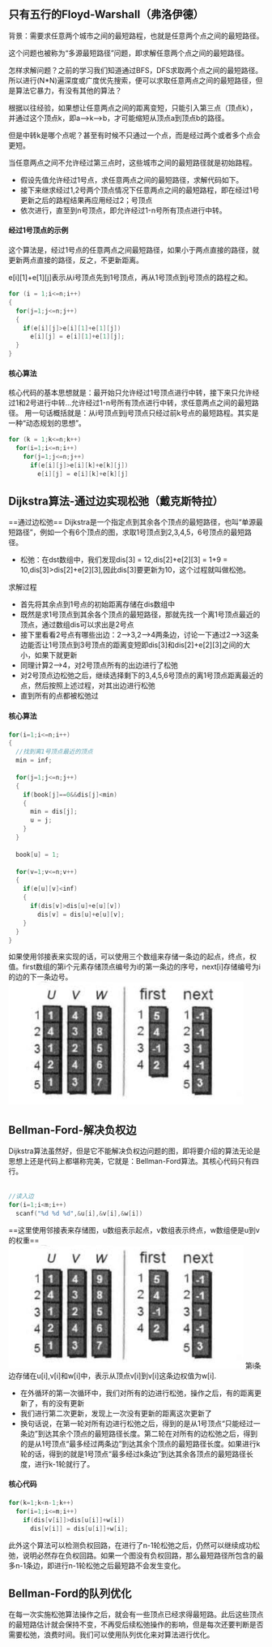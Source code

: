## 只有五行的Floyd-Warshall（弗洛伊德）
背景：需要求任意两个城市之间的最短路程，也就是任意两个点之间的最短路径。

这个问题也被称为“多源最短路径”问题，即求解任意两个点之间的最短路径。

怎样求解问题？之前的学习我们知道通过BFS，DFS求取两个点之间的最短路径。所以进行(N*N)遍深度或广度优先搜索，便可以求取任意两点之间的最短路径，但是算法它暴力，有没有其他的算法？

根据以往经验，如果想让任意两点之间的距离变短，只能引入第三点（顶点k），并通过这个顶点k，即a-->k-->b，才可能缩短从顶点a到顶点b的路径。

但是中转k是哪个点呢？甚至有时候不只通过一个点，而是经过两个或者多个点会更短。

当任意两点之间不允许经过第三点时，这些城市之间的最短路径就是初始路程。
- 假设先值允许经过1号点，求任意两点之间的最短路径，求解代码如下。
- 接下来继求经过1,2号两个顶点情况下任意两点之间的最短路程，即在经过1号更新之后的路程结果再应用经过2；号顶点
- 依次进行，直至到n号顶点，即允许经过1-n号所有顶点进行中转。
#### 经过1号顶点的示例
这个算法是，经过1号点的任意两点之间最短路径，如果小于两点直接的路径，就更新两点直接的路径，反之，不更新距离。


e[i][1]+e[1][j]表示从i号顶点先到1号顶点，再从1号顶点到j号顶点的路程之和。
```c
for (i = 1;i<=n;i++)
{
  for(j=1;j<=n;j++)
  {
    if(e[i][j]>e[i][1]+e[1][j])
      e[i][j] = e[i][1]+e[1][j];
  }
}
```
#### 核心算法
核心代码的基本思想就是：最开始只允许经过1号顶点进行中转，接下来只允许经过1和2号进行中转...允许经过1-n号所有顶点进行中转，求任意两点之间的最短路径。
用一句话概括就是：从i号顶点到j号顶点只经过前k号点的最短路程。其实是一种“动态规划的思想”。
```c
for (k = 1;k<=n;k++)
  for(i=1;i<=n;i++)
    for(j=1;j<=n;j++)
      if(e[i][j]>e[i][k]+e[k][j])
        e[i][j] = e[i][k]+e[k][j]
```

## Dijkstra算法-通过边实现松弛（戴克斯特拉）
==通过边松弛==
Dijkstra是一个指定点到其余各个顶点的最短路径，也叫“单源最短路径”，例如一个有6个顶点的图，求取1号顶点到2,3,4,5，6号顶点的最短路径。
- 松弛：在dst数组中，我们发现dis[3] = 12,dis[2]+e[2][3] = 1+9 = 10,dis[3]>dis[2]+e[2][3],因此dis[3]要更新为10，这个过程就叫做松弛。

求解过程
- 首先将其余点到1号点的初始距离存储在dis数组中
- 既然是求1号顶点到其余各个顶点的最短路径，那就先找一个离1号顶点最近的顶点，通过数组dis可以求出是2号点
- 接下里看看2号点有哪些出边：2-->3,2-->4两条边，讨论一下通过2-->3这条边能否让1号顶点到3号顶点的距离变短即dis[3]和dis[2]+e[2][3]之间的大小，如果下就更新
- 同理计算2-->4，对2号顶点所有的出边进行了松弛
- 对2号顶点边松弛之后，继续选择剩下的3,4,5,6号顶点的离1号顶点距离最近的点，然后按照上述过程，对其出边进行松弛
- 直到所有的点都被松弛过

#### 核心算法
```c
for(i=1;i<=n;i++)
{
  //找到离1号顶点最近的顶点
  min = inf;

  for(j=1;j<=n;j++)
  {
    if(book[j]==0&&dis[j]<min)
    {
      min = dis[j];
      u = j;
    }
  }

  book[u] = 1;

  for(v=1;v<=n;v++)
  {
    if(e[u][v]<inf)
    {
      if(dis[v]>dis[u]+e[u][v])
        dis[v] = dis[u]+e[u][v];
    }
  }
}
```
如果使用邻接表来实现的话，可以使用三个数组来存储一条边的起点，终点，权值。first数组的第i个元素存储顶点编号为i的第一条边的序号，next[i]存储编号为i的边的下一条边号。![](assets/最短路径-bf17079c.png)
## Bellman-Ford-解决负权边
Dijkstra算法虽然好，但是它不能解决负权边问题的图，即将要介绍的算法无论是思想上还是代码上都堪称完美，它就是：Bellman-Ford算法。其核心代码只有四行。

```c

//读入边
for(i=1;i<m;i++)
  scanf("%d %d %d",&u[i],&v[i],&w[i])
```
==这里使用邻接表来存储图，u数组表示起点，v数组表示终点，w数组便是u到v的权重==![](assets/最短路径-bf17079c.png)
第i条边存储在u[i],v[i]和w[i]中，表示从顶点v[i]到v[i]这条边权值为w[i].
- 在外循环的第一次循环中，我们对所有的边进行松弛，操作之后，有的距离更新了，有的没有更新
- 我们进行第二次更新，发现上一次没有更新的距离这次更新了
- 换句话说，在第一轮对所有边进行松弛之后，得到的是从1号顶点“只能经过一条边”到达其余个顶点的最短路径长度。第二轮在对所有的边松弛之后，得到的是从1号顶点“最多经过两条边”到达其余个顶点的最短路径长度。如果进行k轮的话，得到的就是1号顶点“最多经过k条边”到达其余各顶点的最短路径长度，进行k-1轮就行了。
#### 核心代码
```c
for(k=1;k<n-1;k++)
  for(i=1;i<=m;i++)
    if(dis[v[i]]>dis[u[i]]+w[i])
      dis[v[i]] = dis[u[i]]+w[i];
```
此外这个算法可以检测负权回路，在进行了n-1轮松弛之后，仍然可以继续成功松弛，说明必然存在负权回路。如果一个图没有负权回路，那么最短路径所包含的最多n-1条边，即进行n-1轮松弛之后最短路不会发生变化。
## Bellman-Ford的队列优化
在每一次实施松弛算法操作之后，就会有一些顶点已经求得最短路。此后这些顶点的最短路估计就会保持不变，不再受后续松弛操作的影响，但是每次还要判断是否需要松弛，浪费时间。我们可以使用队列优化来对算法进行优化。
